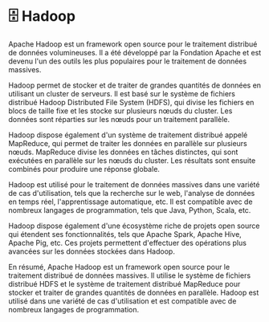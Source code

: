 # 🗄 Hadoop

Apache Hadoop est un framework open source pour le traitement distribué de données volumineuses. Il a été développé par la Fondation Apache et est devenu l'un des outils les plus populaires pour le traitement de données massives.

Hadoop permet de stocker et de traiter de grandes quantités de données en utilisant un cluster de serveurs. Il est basé sur le système de fichiers distribué Hadoop Distributed File System (HDFS), qui divise les fichiers en blocs de taille fixe et les stocke sur plusieurs nœuds du cluster. Les données sont réparties sur les nœuds pour un traitement parallèle.

Hadoop dispose également d'un système de traitement distribué appelé MapReduce, qui permet de traiter les données en parallèle sur plusieurs nœuds. MapReduce divise les données en tâches distinctes, qui sont exécutées en parallèle sur les nœuds du cluster. Les résultats sont ensuite combinés pour produire une réponse globale.

Hadoop est utilisé pour le traitement de données massives dans une variété de cas d'utilisation, tels que la recherche sur le web, l'analyse de données en temps réel, l'apprentissage automatique, etc. Il est compatible avec de nombreux langages de programmation, tels que Java, Python, Scala, etc.

Hadoop dispose également d'une écosystème riche de projets open source qui étendent ses fonctionnalités, tels que Apache Spark, Apache Hive, Apache Pig, etc. Ces projets permettent d'effectuer des opérations plus avancées sur les données stockées dans Hadoop.

En résumé, Apache Hadoop est un framework open source pour le traitement distribué de données massives. Il utilise le système de fichiers distribué HDFS et le système de traitement distribué MapReduce pour stocker et traiter de grandes quantités de données en parallèle. Hadoop est utilisé dans une variété de cas d'utilisation et est compatible avec de nombreux langages de programmation.
